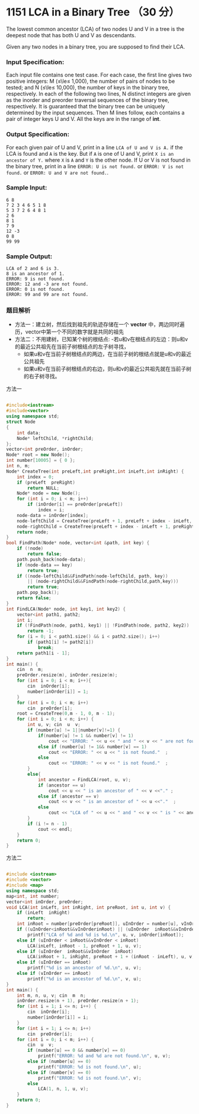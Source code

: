 # 1151 LCA in a Binary Tree （30 分）

The lowest common ancestor (LCA) of two nodes U and V in a tree is the deepest node that has both U and V as descendants.

Given any two nodes in a binary tree, you are supposed to find their LCA.

### Input Specification:

Each input file contains one test case. For each case, the first line gives two positive integers: M (≤\\le≤ 1,000), the number of pairs of nodes to be tested; and N (≤\\le≤ 10,000), the number of keys in the binary tree, respectively. In each of the following two lines, N distinct integers are given as the inorder and preorder traversal sequences of the binary tree, respectively. It is guaranteed that the binary tree can be uniquely determined by the input sequences. Then M lines follow, each contains a pair of integer keys U and V. All the keys are in the range of **int**.

### Output Specification:

For each given pair of U and V, print in a line `LCA of U and V is A.` if the LCA is found and `A` is the key. But if `A` is one of U and V, print `X is an ancestor of Y.` where `X` is `A` and `Y` is the other node. If U or V is not found in the binary tree, print in a line `ERROR: U is not found.` or `ERROR: V is not found.` or `ERROR: U and V are not found.`.

### Sample Input:

    6 8
    7 2 3 4 6 5 1 8
    5 3 7 2 6 4 8 1
    2 6
    8 1
    7 9
    12 -3
    0 8
    99 99
    

### Sample Output:

    LCA of 2 and 6 is 3.
    8 is an ancestor of 1.
    ERROR: 9 is not found.
    ERROR: 12 and -3 are not found.
    ERROR: 0 is not found.
    ERROR: 99 and 99 are not found.

### 题目解析

- 方法一：建立树，然后找到祖先的轨迹存储在一个 **vector** 中，两边同时遍历，vector中第一个不同的数字就是共同的祖先
- 方法二：不用建树，已知某个树的根结点:
  -若u和v在根结点的左边：则u和v的最近公共祖先在当前子树根结点的左子树寻找，
  - 如果u和v在当前子树根结点的两边，在当前子树的根结点就是u和v的最近公共祖先
  - 如果u和v在当前子树根结点的右边，则u和v的最近公共祖先就在当前子树的右子树寻找。

方法一

```C++

#include<iostream>
#include<vector>
using namespace std;
struct Node
{
	int data;
	Node* leftChild, *rightChild;
};
vector<int preOrder, inOrder;
Node* root = new Node();
int number[10005] = { 0 };
int n, m; 
Node* CreateTree(int preLeft,int preRight,int inLeft,int inRight) {
	int index = 0;
	if (preLeft  preRight)
		return NULL;
	Node* node = new Node();
	for (int i = 0; i < m; i++)
		if (inOrder[i] == preOrder[preLeft])
			index = i;
	node-data = inOrder[index];
	node-leftChild = CreateTree(preLeft + 1, preLeft + index - inLeft, inLeft, index - 1);
	node-rightChild = CreateTree(preLeft + index - inLeft + 1, preRight, index + 1, inRight);
	return node;
}
bool FindPath(Node* node, vector<int &path, int key) {
	if (!node)
		return false;
	path.push_back(node-data);
	if (node-data == key)
		return true;
	if ((node-leftChild&&FindPath(node-leftChild, path, key))
		|| (node-rightChild&&FindPath(node-rightChild,path,key)))
		return true;
	path.pop_back();
	return false;
}
int FindLCA(Node* node, int key1, int key2) {
	vector<int path1, path2;
	int i;
	if (!FindPath(node, path1, key1) || !FindPath(node, path2, key2))
		return -1;
	for (i = 0; i < path1.size() && i < path2.size(); i++)
		if (path1[i] != path2[i])
			break;
	return path1[i - 1];
}
int main() {
	cin  n  m;
	preOrder.resize(m), inOrder.resize(m);
	for (int i = 0; i < m; i++){
		cin  inOrder[i];
		number[inOrder[i]] = 1;
	}
	for (int i = 0; i < m; i++)
		cin  preOrder[i]; 
	root = CreateTree(0,m - 1, 0, m - 1);
	for (int i = 0; i < n; i++) {
		int u, v; cin  u  v;
		if (number[u] != 1||number[v]!=1) {
			if(number[u] != 1 && number[v] != 1)
				cout << "ERROR: " << u << " and " << v << " are not found."  ;
			else if (number[u] != 1&& number[v] == 1)
				cout << "ERROR: " << u << " is not found."  ;
			else
				cout << "ERROR: " << v << " is not found."  ;
		}
		else{
			int ancestor = FindLCA(root, u, v);
			if (ancestor == u)
				cout << u << " is an ancestor of " << v <<"." ;
			else if (ancestor == v)
				cout << v << " is an ancestor of " << u <<"."  ;
			else
				cout << "LCA of " << u << " and " << v << " is " << ancestor <<"."  ;
		}
		if (i != n - 1)
			cout << endl;
	}
	return 0;
}
```

方法二

```C++

#include <iostream>
#include <vector>
#include <map>
using namespace std;
map<int, int number;
vector<int inOrder, preOrder;
void LCA(int inLeft, int inRight, int preRoot, int u, int v) {
	if (inLeft  inRight)
		return;
	int inRoot = number[preOrder[preRoot]], uInOrder = number[u], vInOrder = number[v];
	if ((uInOrder<inRoot&&vInOrderinRoot) || (uInOrder  inRoot&&vInOrder < inRoot))
		printf("LCA of %d and %d is %d.\n", u, v, inOrder[inRoot]);
	else if (uInOrder < inRoot&&vInOrder < inRoot)
		LCA(inLeft, inRoot - 1, preRoot + 1, u, v);
	else if (uInOrder  inRoot&&vInOrder  inRoot)
		LCA(inRoot + 1, inRight, preRoot + 1 + (inRoot - inLeft), u, v);
	else if (uInOrder == inRoot)
		printf("%d is an ancestor of %d.\n", u, v);
	else if (vInOrder == inRoot)
		printf("%d is an ancestor of %d.\n", v, u);
}
int main() {
	int m, n, u, v; cin  m  n;
	inOrder.resize(n + 1), preOrder.resize(n + 1);
	for (int i = 1; i <= n; i++) {
		cin  inOrder[i];
		number[inOrder[i]] = i;
	}
	for (int i = 1; i <= n; i++)
		cin  preOrder[i];
	for (int i = 0; i < m; i++) {
		cin  u  v;
		if (number[u] == 0 && number[v] == 0)
			printf("ERROR: %d and %d are not found.\n", u, v);
		else if (number[u] == 0)
			printf("ERROR: %d is not found.\n", u);
		else if (number[v] == 0)
			printf("ERROR: %d is not found.\n", v);
		else
			LCA(1, n, 1, u, v);
	}
	return 0;
}
```
